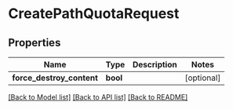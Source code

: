 # CreatePathQuotaRequest

## Properties

Name | Type | Description | Notes
------------ | ------------- | ------------- | -------------
**force_destroy_content** | **bool** |  | [optional] 

[[Back to Model list]](../#documentation-for-models) [[Back to API list]](../#documentation-for-api-endpoints) [[Back to README]](../)


